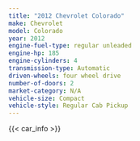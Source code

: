 ```yaml
---
title: "2012 Chevrolet Colorado"
make: Chevrolet
model: Colorado
year: 2012
engine-fuel-type: regular unleaded
engine-hp: 185
engine-cylinders: 4
transmission-type: Automatic
driven-wheels: four wheel drive
number-of-doors: 2
market-category: N/A
vehicle-size: Compact
vehicle-style: Regular Cab Pickup
---
```


{{< car_info >}}
